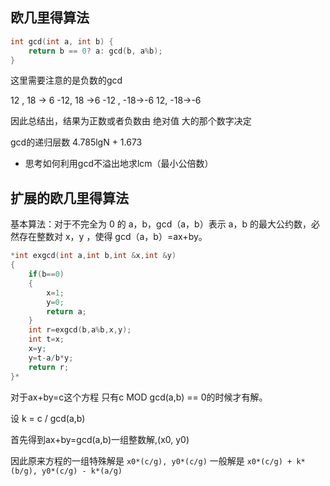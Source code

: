 ## 欧几里得算法

```C++
int gcd(int a, int b) {
    return b == 0? a: gcd(b, a%b);
}
```

这里需要注意的是负数的gcd 

12 , 18 -> 6 
-12, 18 ->6 
-12 , -18->-6 
12, -18->-6

因此总结出，结果为正数或者负数由 绝对值 大的那个数字决定

gcd的递归层数 4.785lgN + 1.673

- 思考如何利用gcd不溢出地求lcm（最小公倍数）


## 扩展的欧几里得算法
基本算法：对于不完全为 0 的 a，b，gcd（a，b）表示 a，b 的最大公约数，必然存在整数对 x，y ，使得 gcd（a，b）=ax+by。
```C++
*int exgcd(int a,int b,int &x,int &y)
{
    if(b==0)
    {
        x=1;
        y=0;
        return a;
    }
    int r=exgcd(b,a%b,x,y);
    int t=x;
    x=y;
    y=t-a/b*y;
    return r;
}*
```

对于ax+by=c这个方程
只有c MOD gcd(a,b) == 0的时候才有解。

设 k = c / gcd(a,b)

首先得到ax+by=gcd(a,b)一组整数解,(x0, y0)

因此原来方程的一组特殊解是 ```x0*(c/g), y0*(c/g)```
一般解是
```x0*(c/g) + k*(b/g), y0*(c/g) - k*(a/g) ```



